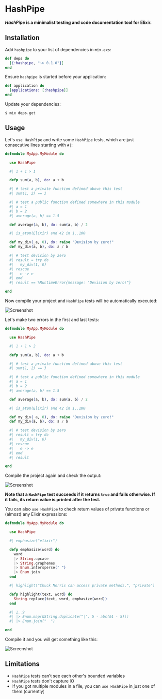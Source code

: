# HashPipe

***HashPipe* is a minimalist testing and code documentation tool for Elixir.**

## Installation

Add `hashpipe` to your list of dependencies in `mix.exs`:

```elixir
def deps do
  [{:hashpipe, "~> 0.1.0"}]
end
```

Ensure `hashpipe` is started before your application:

```elixir
def application do
  [applications: [:hashpipe]]
end
```

Update your dependencies:

```sh-session
$ mix deps.get
```

## Usage

Let's `use HashPipe` and write some `HashPipe` tests, which are just
consecutive lines starting with `#|`:

```elixir
defmodule MyApp.MyModule do

  use HashPipe

  #| 1 + 1 > 1

  defp sum(a, b), do: a + b

  #| # test a private function defined above this test
  #| sum(1, 2) == 3

  #| # test a public function defined somewhere in this module
  #| a = 1
  #| b = 2
  #| average(a, b) == 1.5

  def average(a, b), do: sum(a, b) / 2

  #| is_atom(Elixir) and 42 in 1..100

  def my_div(_a, 0), do: raise "Devision by zero!"
  def my_div(a, b), do: a / b

  #| # test devision by zero
  #| result = try do
  #|   my_div(1, 0)
  #| rescue
  #|   e -> e
  #| end
  #| result == %RuntimeError{message: "Devision by zero!"}

end
```

Now compile your project and `HashPipe` tests will be automatically executed:

![Screenshot](https://cloud.githubusercontent.com/assets/19773293/19279018/cfe07a8c-8fdf-11e6-9509-1fc9786ad111.png)

Let's make two errors in the first and last tests:

```elixir
defmodule MyApp.MyModule do

  use HashPipe

  #| 1 + 1 > 2

  defp sum(a, b), do: a + b

  #| # test a private function defined above this test
  #| sum(1, 2) == 3

  #| # test a public function defined somewhere in this module
  #| a = 1
  #| b = 2
  #| average(a, b) == 1.5

  def average(a, b), do: sum(a, b) / 2

  #| is_atom(Elixir) and 42 in 1..100

  def my_div(_a, 0), do: raise "Devision by zero!"
  def my_div(a, b), do: a / b

  #| # test devision by zero
  #| result = try do
  #|   my_div(1, 0)
  #| rescue
  #|   e -> e
  #| end
  #| result

end
```

Compile the project again and check the output:

![Screenshot](https://cloud.githubusercontent.com/assets/19773293/19279025/d87cabf2-8fdf-11e6-843c-1def5d16a7f3.png)

**Note that a `HashPipe` test succeeds if it returns `true` and fails otherwise.
If it fails, its return value is printed after the test.**

You can also `use HashPipe` to check return values of private functions or (almost) any Elixir expressions:

```elixir
defmodule MyApp.MyModule do

  use HashPipe

  #| emphasize("elixir")

  defp emphasize(word) do
    word
    |> String.upcase
    |> String.graphemes
    |> Enum.intersperse(" ")
    |> Enum.join
  end

  #| highlight("Chuck Norris can access private methods.", "private")

  defp highlight(text, word) do
    String.replace(text, word, emphasize(word))
  end

  #| 1..9
  #| |> Enum.map(&String.duplicate("|", 5 - abs(&1 - 5)))
  #| |> Enum.join("  ")

end
```
Compile it and you will get something like this:

![Screenshot](https://cloud.githubusercontent.com/assets/19773293/19325639/5b9e1966-90c7-11e6-9c39-94d8d614ed51.png)

## Limitations

* `HashPipe` tests can't see each other's bounded variables
* `HashPipe` tests don't capture IO
* If you got multiple modules in a file, you can `use HashPipe` in just one of them (currently)
